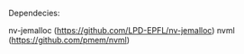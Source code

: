 Dependecies:

nv-jemalloc (https://github.com/LPD-EPFL/nv-jemalloc) 
nvml (https://github.com/pmem/nvml)
